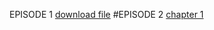 EPISODE 1
[download file](https://drive.google.com/uc?export=download&id=1ALZuwV6gvav0sNW09pYJp4Trgy3PxBtn)
#EPISODE 2
[chapter 1](https://drive.google.com/uc?export=download&id=1ALZuwV6gvav0sNW09pYJp4Trgy3PxBtn)
